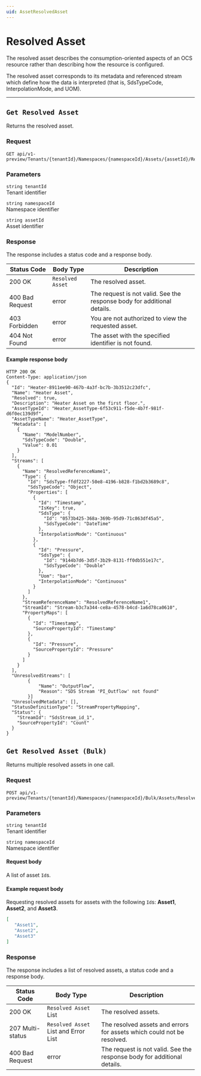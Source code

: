 ```yaml
---
uid: AssetResolvedAsset
---
```


# Resolved Asset

The resolved asset describes the consumption-oriented aspects of an OCS resource rather than describing how the resource is configured. 

The resolved asset corresponds to its metadata and referenced stream which define how the data is interpreted (that is, SdsTypeCode, InterpolationMode, and UOM).

***

## `Get Resolved Asset`

Returns the resolved asset.

### Request

```text
GET api/v1-preview/Tenants/{tenantId}/Namespaces/{namespaceId}/Assets/{assetId}/Resolved
```

### Parameters

`string tenantId`    
Tenant identifier

`string namespaceId`  
Namespace identifier

`string assetId`  
Asset identifier

### Response

The response includes a status code and a response body.

| Status Code     | Body Type        | Description                                                  |
| --------------- | ---------------- | ------------------------------------------------------------ |
| 200 OK          | `Resolved Asset` | The resolved asset.                                          |
| 400 Bad Request | error            | The request is not valid. See the response body for additional details. |
| 403 Forbidden   | error            | You are not authorized to view the requested asset.          |
| 404 Not Found   | error            | The asset with the specified identifier is not found.        |

#### Example response body

```
HTTP 200 OK
Content-Type: application/json
{
  "Id": "Heater-8911ee90-467b-4a3f-bc7b-3b3512c23dfc",
  "Name": "Heater Asset",
  "Resolved": true,
  "Description": "Heater Asset on the first floor.",
  "AssetTypeId": "Heater_AssetType-6f53c911-f5de-4b7f-981f-d6f0ec139d9f",
  "AssetTypeName": "Heater_AssetType",
  "Metadata": [
    {
      "Name": "ModelNumber",
      "SdsTypeCode": "Double",
      "Value": 0.01
    }
  ],
  "Streams": [
    {
      "Name": "ResolvedReferenceName1",
      "Type": {
        "Id": "SdsType-ffdf2227-50e8-4196-b828-f1bd2b3689c8",
        "SdsTypeCode": "Object",
        "Properties": [
          {
            "Id": "Timestamp",
            "IsKey": true,
            "SdsType": {
              "Id": "0573b425-368a-369b-95d9-71c863df45a5",
              "SdsTypeCode": "DateTime"
            },
            "InterpolationMode": "Continuous"
          },
          {
            "Id": "Pressure",
            "SdsType": {
              "Id": "9144b7d6-3d5f-3b29-8131-ff0db551e17c",
              "SdsTypeCode": "Double"
            },
            "Uom": "bar",
            "InterpolationMode": "Continuous"
          }
        ]
      },
      "StreamReferenceName": "ResolvedReferenceName1",
      "StreamId": "Stream-b3c7a344-ce8a-4578-b4cd-1a6d78ca0610",
      "PropertyMaps": [
        {
          "Id": "Timestamp",
          "SourcePropertyId": "Timestamp"
        },
        {
          "Id": "Pressure",
          "SourcePropertyId": "Pressure"
        }
      ]
    }
  ],
  "UnresolvedStreams": [ 
        { 
            "Name": "OutputFlow",
            "Reason": "SDS Stream 'PI_Outflow' not found"
        }]
  "UnresolvedMetadata": [],
  "StatusDefinitionType": "StreamPropertyMapping",
  "Status": {
    "StreamId": "SdsStream_id_1",
    "SourcePropertyId": "Count"
  }
}
```

## `Get Resolved Asset (Bulk)`

Returns multiple resolved assets in one call.

### Request
```text
POST api/v1-preview/Tenants/{tenantId}/Namespaces/{namespaceId}/Bulk/Assets/Resolved
```

### Parameters

`string tenantId`    
Tenant identifier

`string namespaceId`  
Namespace identifier

#### Request body 

A list of asset `Id`s.

#### Example request body 
Requesting resolved assets for assets with the following `Id`s: **Asset1**, **Asset2**, and **Asset3**.

```json
[
   "Asset1",
   "Asset2",
   "Asset3"
]
```

### Response

The response includes a list of resolved assets, a status code and a response body.

| Status Code     | Body Type        | Description                                                  |
| --------------- | ---------------- | ------------------------------------------------------------ |
| 200 OK          | `Resolved Asset` List | The resolved assets.                                          |
| 207 Multi-status| `Resolved Asset` List and Error List | The resolved assets and errors for assets which could not be resolved.  |
| 400 Bad Request | error            | The request is not valid. See the response body for additional details. |
